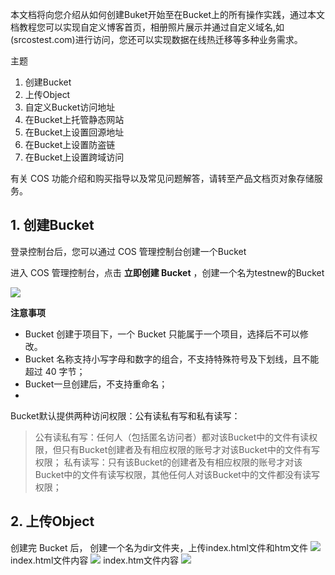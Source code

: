 本文档将向您介绍从如何创建Buket开始至在Bucket上的所有操作实践，通过本文档教程您可以实现自定义博客首页，相册照片展示并通过自定义域名,如(srcostest.com)进行访问，您还可以实现数据在线热迁移等多种业务需求。

主题

1. 创建Bucket
2. 上传Object
3. 自定义Bucket访问地址
3. 在Bucket上托管静态网站
4. 在Bucket上设置回源地址
5. 在Bucket上设置防盗链
6. 在Bucket上设置跨域访问

有关 COS 功能介绍和购买指导以及常见问题解答，请转至产品文档页对象存储服务。

## 1. 创建Bucket
登录控制台后，您可以通过 COS 管理控制台创建一个Bucket

进入 COS 管理控制台，点击 **立即创建 Bucket** ，创建一个名为testnew的Bucket

![](//mccdn.qcloud.com/static/img/0629398325672759bb631bd8a993c71b/image.png)

**注意事项**

- Bucket 创建于项目下，一个 Bucket 只能属于一个项目，选择后不可以修改。
- Bucket 名称支持小写字母和数字的组合，不支持特殊符号及下划线，且不能超过 40 字节；
- Bucket一旦创建后，不支持重命名；
- 
Bucket默认提供两种访问权限：公有读私有写和私有读写：

> 公有读私有写：任何人（包括匿名访问者）都对该Bucket中的文件有读权限，但只有Bucket创建者及有相应权限的账号才对该Bucket中的文件有写权限；
> 私有读写：只有该Bucket的创建者及有相应权限的账号才对该Bucket中的文件有读写权限，其他任何人对该Bucket中的文件都没有读写权限；

## 2. 上传Object
创建完 Bucket 后， 创建一个名为dir文件夹，上传index.html文件和htm文件
![](//mccdn.qcloud.com/static/img/6f23d3af94f06b3b1fba572c05c466e9/image.png)
index.html文件内容
![](//mccdn.qcloud.com/static/img/c8fb0dc57a87bbb563bd4de0d577011c/image.png)
index.htm文件内容
![](//mccdn.qcloud.com/static/img/fe74b52244c9d7aa472175d2a0f8d0d4/image.png)


